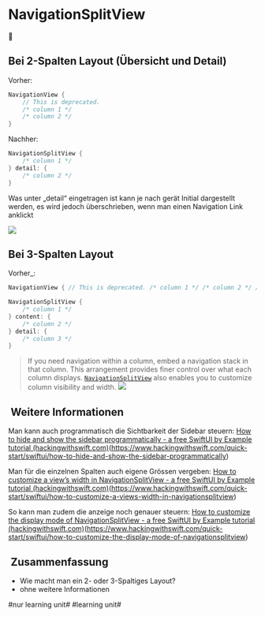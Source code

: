 # NavigationSplitView
🧭

## Bei 2-Spalten Layout (Übersicht und Detail)

Vorher:

```swift
NavigationView {
	// This is deprecated.
	/* column 1 */
	/* column 2 */
}
```

Nachher:

```swift
NavigationSplitView {
	/* column 1 */
} detail: {
	/* column 2 */
}
```

Was unter „detail“ eingetragen ist kann je nach gerät Initial dargestellt werden, es wird jedoch überschrieben, wenn man einen Navigation Link anklickt

![][image-1]

## Bei 3-Spalten Layout

Vorher\_:

```swift
NavigationView { // This is deprecated. /* column 1 */ /* column 2 */ /* column 3 */}
```

```swift
NavigationSplitView { 
	/* column 1 */
} content: { 
	/* column 2 */
} detail: {
	/* column 3 */
}
```

> If you need navigation within a column, embed a navigation stack in that column. This arrangement provides finer control over what each column displays.  [`NavigationSplitView`][1]  also enables you to customize column visibility and width.
![][image-2]

##  Weitere Informationen

Man kann auch programmatisch die Sichtbarkeit der Sidebar steuern: [How to hide and show the sidebar programmatically - a free SwiftUI by Example tutorial (hackingwithswift.com)]()(https://www.hackingwithswift.com/quick-start/swiftui/how-to-hide-and-show-the-sidebar-programmatically)


Man für die einzelnen Spalten auch eigene Grössen vergeben: [How to customize a view’s width in NavigationSplitView - a free SwiftUI by Example tutorial (hackingwithswift.com)]()(https://www.hackingwithswift.com/quick-start/swiftui/how-to-customize-a-views-width-in-navigationsplitview)

So kann man zudem die anzeige noch genauer steuern: [How to customize the display mode of NavigationSplitView - a free SwiftUI by Example tutorial (hackingwithswift.com)]()(https://www.hackingwithswift.com/quick-start/swiftui/how-to-customize-the-display-mode-of-navigationsplitview)


##  Zusammenfassung
- Wie macht man ein 2- oder 3-Spaltiges Layout?
- ohne weitere Informationen



[1]:	https://developer.apple.com/documentation/swiftui/navigationsplitview


[image-1]:	assets/DraggedImage.tiff
[image-2]:	assets/Bildschirm%C2%ADfoto%202023-01-17%20um%2018.45.25.png

#nur learning unit# #learning unit#